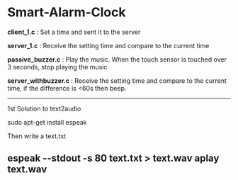# Smart-Alarm-Clock

**client_1.c** : Set a time and sent it to the server

**server_1.c** : Receive the setting time and compare to the current time

**passive_buzzer.c** : Play the music. When the touch sensor is touched over 3 seconds, stop playing the music

**server_withbuzzer.c** : Receive the setting time and compare to the current time, if the difference is <60s then beep.

----
1st Solution to text2audio

  sudo apt-get install espeak

Then write a text.txt

  espeak --stdout -s 80 text.txt > text.wav
  aplay text.wav
------
